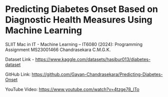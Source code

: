 # Predicting Diabetes Onset Based on Diagnostic Health Measures Using Machine Learning
SLIIT Mac in IT - Machine Learning – IT6080 (2024): Programming Assignment
MS23001466 Chandrasekara C.M.G.K. 

Dataset Link - https://www.kaggle.com/datasets/hasibur013/diabetes-dataset

GitHub Link: https://github.com/Gayan-Chandrasekara/Predicting-Diabetes-Onset

YouTube Video: https://www.youtube.com/watch?v=4tzge78_ITo
